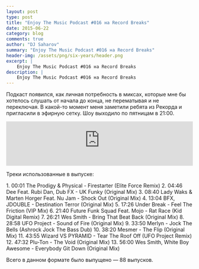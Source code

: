 ```yaml
---
layout: post
type: post
title: "Enjoy The Music Podcast #016 на Record Breaks"
date: 2015-06-22
category: blog
comments: true
author: "DJ Saharov"
summary: "Enjoy The Music Podcast #016 на Record Breaks"
header-img: /assets/png/six-years/header.png
excerpt: |
    Enjoy The Music Podcast #016 на Record Breaks
description: |
    Enjoy The Music Podcast #016 на Record Breaks
---
```


<p>
<span class="firstcharacter">П</span>одкаст появился, как личная потребность в миксах, которые мне бы хотелось слушать от начала до конца, не перематывая и не переключая. В какой-то момент меня заметили ребята из Рекорда и пригласили в эфирную сетку. Шоу выходило по пятницам в 21:00.
</p>

<iframe width="100%" height="120" src="https://player-widget.mixcloud.com/widget/iframe/?hide_cover=1&feed=%2Fdjsaharovofficial%2Fdj-saharov-enjoy-the-music-podcast-016%2F" frameborder="0" allow="encrypted-media; fullscreen; autoplay; idle-detection; speaker-selection; web-share;" ></iframe>

<p>Треки использованные в выпуске:</p>
1. 00:01 The Prodigy & Physical - Firestarter (Elite Force Remix)
2. 04:46 Dee Feat. Rubi Dan, Dub FX - UK Funky (Original Mix)
3. 08:40 Lady Waks & Marten Horger Feat. Nu Jam - Shock Out (Original Mix)
4. 13:04 BFX, JDOUBLE - Destination Terror (Original Mix)
5. 17:26 Under Break - Feel The Friction (VIP Mix)
6. 21:40 Future Funk Squad Feat. Mojo - Rat Race (Kid Digital Remix)
7. 26:21 Wes Smith - Bring That Beat Back (Original Mix)
8. 28:58 UFO Project - Sound of Fire (Original Mix)
9. 33:50 Merlyn - Jock The Bells (Ashrock Jock The Bass Dub)
10. 38:20 Mesmer - The Flip (Original Mix)
11. 43:55 Wizard VS PYRAMID - Tear The Roof Off (UFO Project Remix)
12. 47:32 Plu-Ton - The Void (Original Mix)
13. 56:00 Wes Smith, White Boy Awesome - Everybody Git Down (Original Mix)

<p>Всего в данном формате было выпущено &mdash; 88 выпусков.</p>
